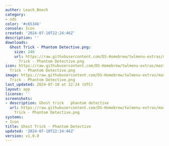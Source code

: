 ```yaml
---
author: Leach_Beech
category:
- nds
color: '#c6534b'
console: Icon
created: '2024-07-10T22:24:46Z'
description: ''
downloads:
  Ghost Trick - Phantom Detective.png:
    size: 246
    url: https://raw.githubusercontent.com/DS-Homebrew/twlmenu-extras/master/_nds/TWiLightMenu/icons/Ghost
      Trick - Phantom Detective.png
icon: https://raw.githubusercontent.com/DS-Homebrew/twlmenu-extras/master/_nds/TWiLightMenu/icons/Ghost
  Trick - Phantom Detective.png
image: https://raw.githubusercontent.com/DS-Homebrew/twlmenu-extras/master/_nds/TWiLightMenu/icons/Ghost
  Trick - Phantom Detective.png
last_updated: 2024-07-10 at 22:24 (UTC)
layout: app
license: ''
screenshots:
- description: Ghost trick   phantom detective
  url: https://raw.githubusercontent.com/DS-Homebrew/twlmenu-extras/master/_nds/TWiLightMenu/icons/Ghost
    Trick - Phantom Detective.png
systems:
- Icon
title: Ghost Trick - Phantom Detective
updated: '2024-07-10T22:24:46Z'
version: v1.0.0
---
```

